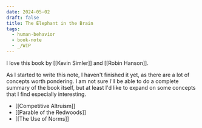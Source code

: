 ```yaml
---
date: 2024-05-02
draft: false
title: The Elephant in the Brain
tags:
  - human-behavior
  - book-note
  - _/WIP
---
```

I love this book by [[Kevin Simler]] and [[Robin Hanson]].

As I started to write this note, I haven't finished it yet, as there are a lot of concepts worth pondering. I am not sure I'll be able to do a complete summary of the book itself, but at least I'd like to expand on some concepts that I find especially interesting.

- [[Competitive Altruism]]
- [[Parable of the Redwoods]]
- [[The Use of Norms]]
